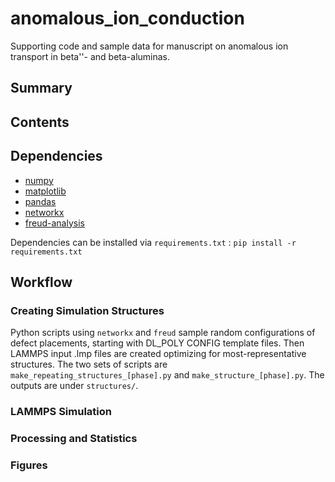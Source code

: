 # anomalous_ion_conduction
Supporting code and sample data for manuscript on anomalous ion transport in beta''- and beta-aluminas.

## Summary

## Contents

## Dependencies

- [numpy](https://pypi.org/project/numpy/)
- [matplotlib](https://pypi.org/project/matplotlib/)
- [pandas](https://pypi.org/project/pandas/)
- [networkx](https://pypi.org/project/networkx/)
- [freud-analysis](https://pypi.org/project/freud-analysis/)

Dependencies can be installed via ```requirements.txt``` : ```pip install -r requirements.txt```

## Workflow

### Creating Simulation Structures

Python scripts using ```networkx``` and ```freud``` sample random configurations of defect placements, starting with DL_POLY CONFIG template files. Then LAMMPS input .lmp files are created optimizing for most-representative structures. The two sets of scripts are ```make_repeating_structures_[phase].py``` and ```make_structure_[phase].py```. The outputs are under ```structures/```.

### LAMMPS Simulation

### Processing and Statistics

### Figures
